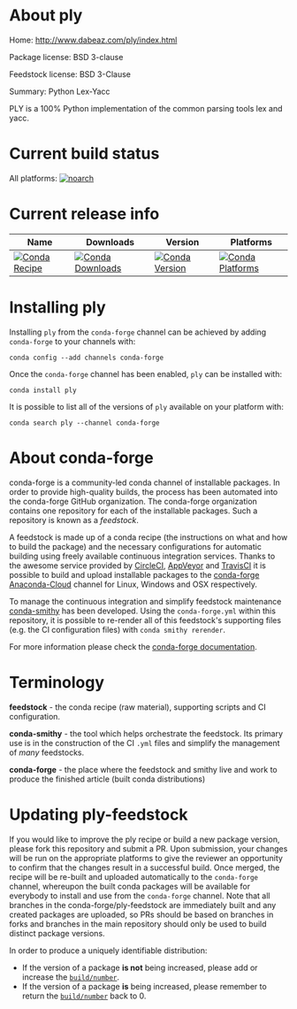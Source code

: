 About ply
=========

Home: http://www.dabeaz.com/ply/index.html

Package license: BSD 3-clause

Feedstock license: BSD 3-Clause

Summary: Python Lex-Yacc

PLY is a 100% Python implementation of the common parsing tools lex and
yacc.


Current build status
====================

All platforms:
[![noarch](https://img.shields.io/circleci/project/github/conda-forge/ply-feedstock/master.svg?label=noarch)](https://circleci.com/gh/conda-forge/ply-feedstock)

Current release info
====================

| Name | Downloads | Version | Platforms |
| --- | --- | --- | --- |
| [![Conda Recipe](https://img.shields.io/badge/recipe-ply-green.svg)](https://anaconda.org/conda-forge/ply) | [![Conda Downloads](https://img.shields.io/conda/dn/conda-forge/ply.svg)](https://anaconda.org/conda-forge/ply) | [![Conda Version](https://img.shields.io/conda/vn/conda-forge/ply.svg)](https://anaconda.org/conda-forge/ply) | [![Conda Platforms](https://img.shields.io/conda/pn/conda-forge/ply.svg)](https://anaconda.org/conda-forge/ply) |

Installing ply
==============

Installing `ply` from the `conda-forge` channel can be achieved by adding `conda-forge` to your channels with:

```
conda config --add channels conda-forge
```

Once the `conda-forge` channel has been enabled, `ply` can be installed with:

```
conda install ply
```

It is possible to list all of the versions of `ply` available on your platform with:

```
conda search ply --channel conda-forge
```


About conda-forge
=================

conda-forge is a community-led conda channel of installable packages.
In order to provide high-quality builds, the process has been automated into the
conda-forge GitHub organization. The conda-forge organization contains one repository
for each of the installable packages. Such a repository is known as a *feedstock*.

A feedstock is made up of a conda recipe (the instructions on what and how to build
the package) and the necessary configurations for automatic building using freely
available continuous integration services. Thanks to the awesome service provided by
[CircleCI](https://circleci.com/), [AppVeyor](http://www.appveyor.com/)
and [TravisCI](https://travis-ci.org/) it is possible to build and upload installable
packages to the [conda-forge](https://anaconda.org/conda-forge)
[Anaconda-Cloud](http://docs.anaconda.org/) channel for Linux, Windows and OSX respectively.

To manage the continuous integration and simplify feedstock maintenance
[conda-smithy](http://github.com/conda-forge/conda-smithy) has been developed.
Using the ``conda-forge.yml`` within this repository, it is possible to re-render all of
this feedstock's supporting files (e.g. the CI configuration files) with ``conda smithy rerender``.

For more information please check the [conda-forge documentation](https://conda-forge.org/docs/).

Terminology
===========

**feedstock** - the conda recipe (raw material), supporting scripts and CI configuration.

**conda-smithy** - the tool which helps orchestrate the feedstock.
                   Its primary use is in the construction of the CI ``.yml`` files
                   and simplify the management of *many* feedstocks.

**conda-forge** - the place where the feedstock and smithy live and work to
                  produce the finished article (built conda distributions)


Updating ply-feedstock
======================

If you would like to improve the ply recipe or build a new
package version, please fork this repository and submit a PR. Upon submission,
your changes will be run on the appropriate platforms to give the reviewer an
opportunity to confirm that the changes result in a successful build. Once
merged, the recipe will be re-built and uploaded automatically to the
`conda-forge` channel, whereupon the built conda packages will be available for
everybody to install and use from the `conda-forge` channel.
Note that all branches in the conda-forge/ply-feedstock are
immediately built and any created packages are uploaded, so PRs should be based
on branches in forks and branches in the main repository should only be used to
build distinct package versions.

In order to produce a uniquely identifiable distribution:
 * If the version of a package **is not** being increased, please add or increase
   the [``build/number``](http://conda.pydata.org/docs/building/meta-yaml.html#build-number-and-string).
 * If the version of a package **is** being increased, please remember to return
   the [``build/number``](http://conda.pydata.org/docs/building/meta-yaml.html#build-number-and-string)
   back to 0.